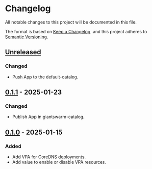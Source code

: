 # Changelog

All notable changes to this project will be documented in this file.

The format is based on [Keep a Changelog](https://keepachangelog.com/en/1.0.0/),
and this project adheres to [Semantic Versioning](https://semver.org/spec/v2.0.0.html).

## [Unreleased]

### Changed

- Push App to the default-catalog.

## [0.1.1] - 2025-01-23

### Changed

- Publish App in giantswarm-catalog.

## [0.1.0] - 2025-01-15

### Added

- Add VPA for CoreDNS deployments.
- Add value to enable or disable VPA resources.

[Unreleased]: https://github.com/giantswarm/coredns-extensions-app/compare/v0.1.1...HEAD
[0.1.1]: https://github.com/giantswarm/coredns-extensions-app/compare/v0.1.0...v0.1.1
[0.1.0]: https://github.com/giantswarm/coredns-extensions-app/releases/tag/v0.1.0
